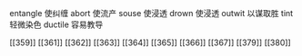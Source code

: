 




entangle 使纠缠
abort 使流产
souse 使浸透
drown 使浸透
outwit 以谋取胜
tint 轻微染色
ductile 容易教导

[[359]]
[[361]]
[[362]]
[[363]]
[[364]]
[[365]]
[[366]]
[[367]]
[[379]]
[[380]]